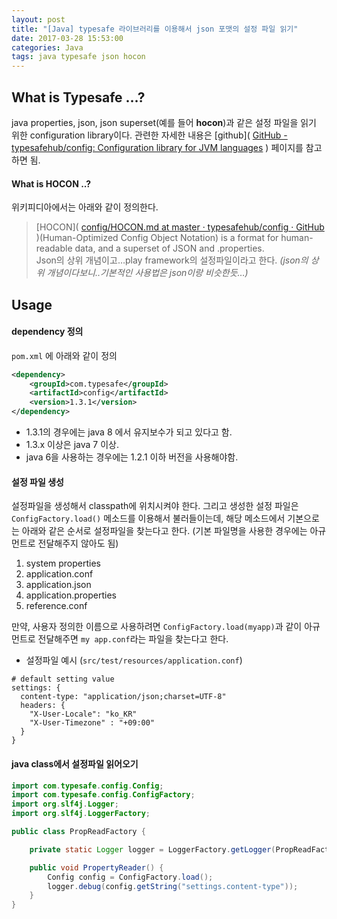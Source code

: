 ```yaml
---
layout: post
title: "[Java] typesafe 라이브러리를 이용해서 json 포맷의 설정 파일 읽기"
date: 2017-03-28 15:53:00
categories: Java
tags: java typesafe json hocon
---
```


## What is Typesafe …?
java properties, json, json superset(예를 들어 **hocon**)과 같은 설정 파일을 읽기 위한 configuration library이다.
관련한 자세한 내용은 [github]( [GitHub - typesafehub/config: Configuration library for JVM languages](https://github.com/typesafehub/config) ) 페이지를 참고하면 됨.

#### What is HOCON ..?
위키피디아에서는 아래와 같이 정의한다.
> [HOCON]( [config/HOCON.md at master · typesafehub/config · GitHub](https://github.com/typesafehub/config/blob/master/HOCON.md) )(Human-Optimized Config Object Notation) is a format for human-readable data, and a superset of JSON and .properties.  
Json의 상위 개념이고…play framework의 설정파일이라고 한다.
_(json의 상위 개념이다보니..기본적인 사용법은 json이랑 비슷한듯…)_

## Usage
#### dependency 정의
`pom.xml` 에 아래와 같이 정의
```xml
<dependency>
    <groupId>com.typesafe</groupId>
    <artifactId>config</artifactId>
    <version>1.3.1</version>
</dependency>
```

* 1.3.1의 경우에는 java 8 에서 유지보수가 되고 있다고 함.
* 1.3.x 이상은 java 7 이상.
* java 6을 사용하는 경우에는 1.2.1 이하 버전을 사용해야함.

#### 설정 파일 생성
설정파일을 생성해서 classpath에 위치시켜야 한다.
그리고 생성한 설정 파일은 `ConfigFactory.load()` 메소드를 이용해서 불러들이는데, 해당 메소드에서 기본으로는 아래와 같은 순서로 설정파일을 찾는다고 한다. (기본 파일명을 사용한 경우에는 아규먼트로 전달해주지 않아도 됨)
1. system properties
2. application.conf 
3. application.json
4. application.properties
5. reference.conf

만약, 사용자 정의한 이름으로 사용하려면 `ConfigFactory.load(myapp)`과 같이 아규먼트로 전달해주면 `my app.conf`라는 파일을 찾는다고 한다.

* 설정파일 예시  (`src/test/resources/application.conf`)
```
# default setting value
settings: {
  content-type: "application/json;charset=UTF-8"
  headers: {
    "X-User-Locale": "ko_KR"
    "X-User-Timezone" : "+09:00"
  }
}
```


#### java class에서 설정파일 읽어오기
```java
import com.typesafe.config.Config;
import com.typesafe.config.ConfigFactory;
import org.slf4j.Logger;
import org.slf4j.LoggerFactory;

public class PropReadFactory {

    private static Logger logger = LoggerFactory.getLogger(PropReadFactory.class);

    public void PropertyReader() {
        Config config = ConfigFactory.load();
        logger.debug(config.getString("settings.content-type"));
    }
}
```

